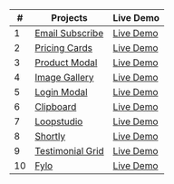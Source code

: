 | #   | Projects                                                                               | Live Demo                                                   |
| --- | -------------------------------------------------------------------------------------- | ----------------------------------------------------------- |
| 1   | [Email Subscribe](https://github.com/Mehedi107/Tailwind-Projects/tree/main/Project-1)  | [Live Demo](https://email-subscribe-beta.vercel.app/)       |
| 2   | [Pricing Cards](https://github.com/Mehedi107/Tailwind-Projects/tree/main/Project-2)    | [Live Demo](https://pricing-grids-rho.vercel.app/)          |
| 3   | [Product Modal](https://github.com/Mehedi107/Tailwind-Projects/tree/main/Project-3)    | [Live Demo](https://product-modal-taupe.vercel.app/)        |
| 4   | [Image Gallery](https://github.com/Mehedi107/Tailwind-Projects/tree/main/Project-4)    | [Live Demo](https://image-gallery-theta-gules.vercel.app/)  |
| 5   | [Login Modal](https://github.com/Mehedi107/Tailwind-Projects/tree/main/Project-5)      | [Live Demo](https://login-modal-eta.vercel.app/)            |
| 6   | [Clipboard](https://github.com/Mehedi107/Tailwind-Projects/tree/main/Project-6)        | [Live Demo](https://clipboard-omega.vercel.app/)            |
| 7   | [Loopstudio](https://github.com/Mehedi107/Tailwind-Projects/tree/main/Project-7)       | [Live Demo](https://loopstudio-by-mehedi.vercel.app/)       |
| 8   | [Shortly](https://github.com/Mehedi107/Tailwind-Projects/tree/main/Project-8)          | [Live Demo](https://shortly-sandy.vercel.app/)              |
| 9   | [Testimonial Grid](https://github.com/Mehedi107/Tailwind-Projects/tree/main/Project-9) | [Live Demo](https://testimonial-grid-lac-eight.vercel.app/) |
| 10  | [Fylo](https://github.com/Mehedi107/Tailwind-Projects/tree/main/Project-10)            | [Live Demo](https://fylo-ashy.vercel.app/)                  |
